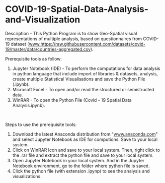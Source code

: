 # COVID-19-Spatial-Data-Analysis-and-Visualization
Description - This Python Program is to show Geo-Spatial visual representations of multiple analysis, based on questionnaires from COVID-19 dataset (www.https://raw.githubusercontent.com/datasets/covid-19/master/data/countries-aggregated.csv).
<br/>

Prerequisite tools as follow:
1) Jupyter Notebook (IDE) - To perform the computations for data analysis in python language that include import of libraries & datasets, analysis, create multiple Statistical Visualisations and save the Python File (.ipynb).            
2) Microsoft Excel - To open and/or read the structured or semistructed data. 
3) WinRAR - To open the Python File (Covid - 19 Spatial Data Analysis.ipynb).
<br/>

Steps to use the prerequisite tools:
1) Download the latest Anaconda distribution from "www.anaconda.com" and select Jupyter Notebook as IDE for computions. Save to your local system.
2) Click on WinRAR Icon and save to your local system. Then, right click to the .rar file and extract the python file and save to your local system.
3) Open Jupyter Notebook in your local system. And in the Jupyter Notebook environment, go to the folder where python file is saved.
4) Click the python file (with extension .ipynp) to see the analysis and visualizations.
